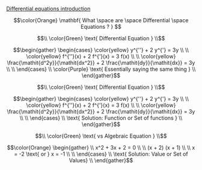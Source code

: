 [Differential equations introduction](https://www.khanacademy.org/math/differential-equations/first-order-differential-equations/differential-equations-intro/v/differential-equation-introduction)

```math
\color{Orange} \mathbf{ What \space are \space Differential \space Equations ? } 
```

```math
\\
\color{Green} \text{ Differential Equation }
\\
```

```math
\begin{gather}

  \begin{cases}
    \color{yellow} y^{''} + 2 y^{'} = 3y \\
    \\
    \color{yellow} f^{''}(x) + 2 f^{'}(x) = 3 f(x) \\
    \\
    \color{yellow} \frac{\mathit{d^2y}}{\mathit{dx^2}} + 2 \frac{\mathit{dy}}{\mathit{dx}} = 3y \\
    \\ 
  \end{cases} \\
\color{Purple} \text{ Essentially saying the same thing } \\
\end{gather}
```

```math
\\
\color{Green} \text{ Differential Equation }
\\
```

```math
\begin{gather}

  \begin{cases}
    \color{yellow} y^{''} + 2 y^{'} = 3y \\
    \\
    \color{yellow} f^{''}(x) + 2 f^{'}(x) = 3 f(x) \\
    \\
    \color{yellow} \frac{\mathit{d^2y}}{\mathit{dx^2}} + 2 \frac{\mathit{dy}}{\mathit{dx}} = 3y \\
    \\ 
  \end{cases} \\
\text{ Solution: Function or Set of functions } \\
\end{gather}
```

```math
\\
\color{Green} \text{ vs Algebraic Equation }
\\
```

```math
\color{Orange}
\begin{gather}
    \\
     x^2 + 3x + 2 = 0 \\
    \\
    (x + 2) (x + 1) \\
    \\
    x = -2 \text{ or } x = -1 \\
    \\ 
  \end{cases} \\
\text{ Solution: Value or Set of Values} \\
\end{gather}
```
